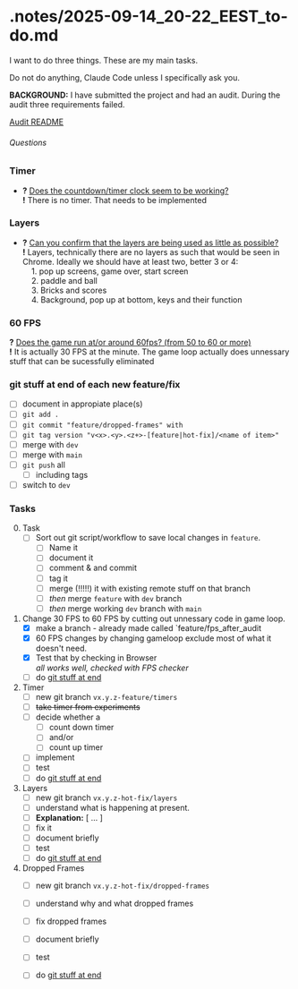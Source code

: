 <!-- markdownlint-disable heading-increment line-length first-line-heading -->
# .notes/2025-09-14_20-22_EEST_to-do.md

I want to do three things. These are my main tasks.

Do not do anything, Claude Code unless I specifically ask you.

**BACKGROUND:** I have submitted the project and had an audit.
During the audit three requirements failed.

  [Audit README](make-your-game-01-edu-audit-readme.md)

###### Questions

### Timer

- **?** [Does the countdown/timer clock seem to be working?](make-your-game-01-edu-audit-readme.md#does-the-countdowntimer-clock-seem-to-be-working)  
  **!**    There is no timer. That needs to be implemented

### Layers

- **?** [Can you confirm that the layers are being used as little as possible?](make-your-game-01-edu-audit-readme.md#can-you-confirm-that-the-layers-are-being-used-as-little-as-possible)  
  **!** Layers, technically there are no layers as such that would be seen in Chrome. Ideally we should have at
  least two, better 3 or 4:  
    &nbsp;&nbsp;&nbsp;&nbsp;1\. pop up screens, game over, start screen  
    &nbsp;&nbsp;&nbsp;&nbsp;2\. paddle and ball  
    &nbsp;&nbsp;&nbsp;&nbsp;3\. Bricks and scores  
    &nbsp;&nbsp;&nbsp;&nbsp;4\. Background, pop up at bottom, keys and their function

### 60 FPS

**?** [Does the game run at/or around 60fps? (from 50 to 60 or more)](./make-your-game-01-edu-audit-readme.md#does-the-game-run-ator-around-60fps-from-50-to-60-or-more)  
**!** It is actually 30 FPS at the minute. The game loop actually does unnessary stuff that can be sucessfully eliminated

### git stuff at end of each new feature/fix

- [ ] document in appropiate place(s)
- [ ] `git add .` 
- [ ] `git commit "feature/dropped-frames" with`
- [ ] `git tag version "v<x>.<y>.<z+>-[feature|hot-fix]/<name of item>"`
- [ ] merge with `dev` 
- [ ] merge with `main`
- [ ] `git push` all
  - [ ] including tags
- [ ] switch to `dev` 

### Tasks

0. Task  
    - [ ] Sort out git script/workflow to save local changes in `feature`.  
        - [ ] Name it  
        - [ ] document it  
        - [ ] comment & and commit  
        - [ ] tag it
        - [ ] merge (!!!!!) it with existing remote stuff on that branch  
        - [ ] *then* merge `feature` with `dev` branch  
        - [ ] *then* merge working `dev` branch with `main`
  
1. Change 30 FPS to 60 FPS by cutting out unnessary code in game loop.
   - [X] make a branch - already made called `feature/fps_after_audit  
   - [X] 60 FPS changes by changing gameloop exclude most of what it doesn't need.  
   - [X] Test that by checking in Browser  
          *all works well, checked with FPS checker*
   - [ ] do [git stuff at end](#git-stuff-at-end-of-each-new-featurefix)  
2. Timer  
   - [ ] new git branch `vx.y.z-feature/timers`
   - [ ] ~~take timer from experiments~~
   - [ ] decide whether a 
     - [ ] count down timer
     - [ ] and/or
     - [ ] count up timer
   - [ ] implement
   - [ ] test
   - [ ] do [git stuff at end](#git-stuff-at-end-of-each-new-featurefix)
3. Layers  
   - [ ] new git branch `vx.y.z-hot-fix/layers`
   - [ ] understand what is happening at present.  
   - [ ] **Explanation:** \[ ... \]
   - [ ] fix it
   - [ ] document briefly
   - [ ] test
   - [ ] do [git stuff at end](#git-stuff-at-end-of-each-new-featurefix)
4. Dropped Frames
   - [ ] new git branch `vx.y.z-hot-fix/dropped-frames` 
   - [ ] understand why and what dropped frames
   - [ ] fix dropped frames
   - [ ] document briefly
   - [ ] test
   - [ ] do [git stuff at end](#git-stuff-at-end-of-each-new-featurefix)
  